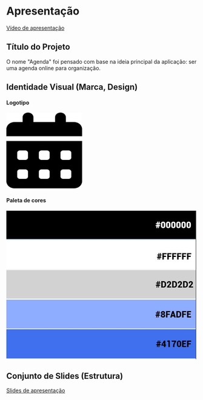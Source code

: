 # Apresentação

[Vídeo de apresentação](https://github.com/ICEI-PUC-Minas-PMV-ADS/pmv-ads-2022-2-e1-proj-web-t4-agenda/blob/main/presentation/agenda-apresentacao.mp4)

## Título do Projeto

O nome "Agenda" foi pensado com base na ideia principal da aplicação: ser uma agenda online para organização. 

## Identidade Visual (Marca, Design)

#### Logotipo
<img src="https://github.com/ICEI-PUC-Minas-PMV-ADS/pmv-ads-2022-2-e1-proj-web-t4-agenda/blob/main/src/images/calendar-days-solid.png" width="200px" height="200px">

#### Paleta de cores

<img src="https://github.com/ICEI-PUC-Minas-PMV-ADS/pmv-ads-2022-2-e1-proj-web-t4-agenda/blob/main/docs/img/paleta.jpg">

## Conjunto de Slides (Estrutura)

[Slides de apresentação](https://github.com/ICEI-PUC-Minas-PMV-ADS/pmv-ads-2022-2-e1-proj-web-t4-agenda/blob/main/presentation/Apresenta%C3%A7%C3%A3o%20Agenda.pptx)
